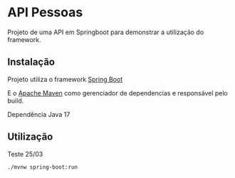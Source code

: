# API Pessoas

Projeto de uma API em Springboot para demonstrar a utilização
do framework. 

## Instalação

Projeto utiliza o framework
[Spring Boot](https://spring.io/projects/spring-boot#overview) 

E o [Apache Maven](https://maven.apache.org/) como gerenciador de dependencias e responsável pelo build.

Dependência Java 17

## Utilização

Teste 25/03


```
./mvnw spring-boot:run
```
